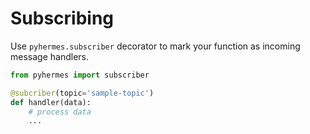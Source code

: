 # Subscribing

Use `pyhermes.subscriber` decorator to mark your function as incoming message handlers.

```python
from pyhermes import subscriber

@subcriber(topic='sample-topic')
def handler(data):
    # process data
    ...
```
